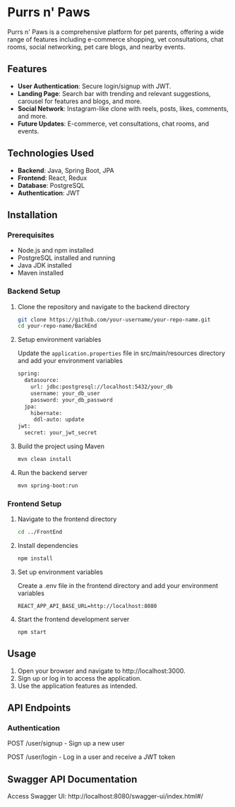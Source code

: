 # Purrs n' Paws

Purrs n' Paws is a comprehensive platform for pet parents, offering a wide range of features including e-commerce shopping, vet consultations, chat rooms, social networking, pet care blogs, and nearby events.

## Features

- **User Authentication**: Secure login/signup with JWT.
- **Landing Page**: Search bar with trending and relevant suggestions, carousel for features and blogs, and more.
- **Social Network**: Instagram-like clone with reels, posts, likes, comments, and more.
- **Future Updates**: E-commerce, vet consultations, chat rooms, and events.

## Technologies Used

- **Backend**: Java, Spring Boot, JPA
- **Frontend**: React, Redux
- **Database**: PostgreSQL
- **Authentication**: JWT

## Installation

### Prerequisites

- Node.js and npm installed
- PostgreSQL installed and running
- Java JDK installed
- Maven installed

### Backend Setup

1. Clone the repository and navigate to the backend directory
   ```bash
   git clone https://github.com/your-username/your-repo-name.git
   cd your-repo-name/BackEnd
2. Setup environment variables

   Update the `application.properties` file in src/main/resources directory and add your environment variables
   ```bash
   spring:
     datasource:
       url: jdbc:postgresql://localhost:5432/your_db
       username: your_db_user
       password: your_db_password
     jpa:
       hibernate:
        ddl-auto: update
   jwt:
     secret: your_jwt_secret

3. Build the project using Maven
   ```bash
   mvn clean install
4. Run the backend server
   ```bash
   mvn spring-boot:run

### Frontend Setup

1. Navigate to the frontend directory
   ```bash
   cd ../FrontEnd
2. Install dependencies
   ```bash
   npm install
3. Set up environment variables

   Create a .env file in the frontend directory and add your environment variables
   ```
   REACT_APP_API_BASE_URL=http://localhost:8080
4. Start the frontend development server
   ```
   npm start

## Usage

1. Open your browser and navigate to http://localhost:3000.
2. Sign up or log in to access the application.
3. Use the application features as intended.

## API Endpoints 

### Authentication
POST /user/signup - Sign up a new user

POST /user/login - Log in a user and receive a JWT token

## Swagger API Documentation

Access Swagger UI: http://localhost:8080/swagger-ui/index.html#/ 
